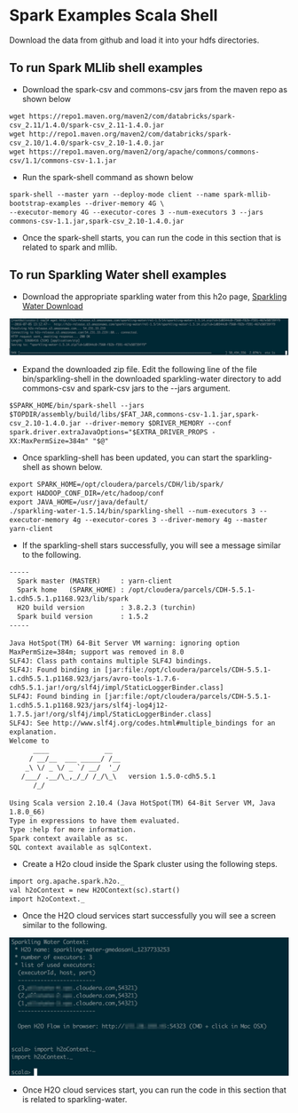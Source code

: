 Spark Examples Scala Shell
==========================

Download the data from github and load it into your hdfs directories.

## To run Spark MLlib shell examples

* Download the spark-csv and commons-csv jars from the maven repo as shown below

```
wget https://repo1.maven.org/maven2/com/databricks/spark-csv_2.11/1.4.0/spark-csv_2.11-1.4.0.jar
wget http://repo1.maven.org/maven2/com/databricks/spark-csv_2.10/1.4.0/spark-csv_2.10-1.4.0.jar
wget https://repo1.maven.org/maven2/org/apache/commons/commons-csv/1.1/commons-csv-1.1.jar
```

* Run the spark-shell command as shown below

```
spark-shell --master yarn --deploy-mode client --name spark-mllib-bootstrap-examples --driver-memory 4G \ 
--executor-memory 4G --executor-cores 3 --num-executors 3 --jars commons-csv-1.1.jar,spark-csv_2.10-1.4.0.jar
```

* Once the spark-shell starts, you can run the code in this section that is related to spark and mllib.


## To run Sparkling Water shell examples

* Download the appropriate sparkling water from this h2o page, [Sparkling Water Download](http://www.h2o.ai/download/sparkling-water/choose)

![Sparkling-Water Download](../images/sparkling-water-dowload-1.jpg)

* Expand the downloaded zip file. Edit the following line of the file bin/sparkling-shell in the downloaded sparkling-water directory to add commons-csv and spark-csv jars to the --jars argument.

```
$SPARK_HOME/bin/spark-shell --jars $TOPDIR/assembly/build/libs/$FAT_JAR,commons-csv-1.1.jar,spark-csv_2.10-1.4.0.jar --driver-memory $DRIVER_MEMORY --conf spark.driver.extraJavaOptions="$EXTRA_DRIVER_PROPS -XX:MaxPermSize=384m" "$@"

```

* Once sparkling-shell has been updated, you can start the sparkling-shell as shown below.

```
export SPARK_HOME=/opt/cloudera/parcels/CDH/lib/spark/
export HADOOP_CONF_DIR=/etc/hadoop/conf
export JAVA_HOME=/usr/java/default/
./sparkling-water-1.5.14/bin/sparkling-shell --num-executors 3 --executor-memory 4g --executor-cores 3 --driver-memory 4g --master yarn-client

```

* If the sparkling-shell stars successfully, you will see a message similar to the following.

```
-----
  Spark master (MASTER)     : yarn-client
  Spark home   (SPARK_HOME) : /opt/cloudera/parcels/CDH-5.5.1-1.cdh5.5.1.p1168.923/lib/spark
  H2O build version         : 3.8.2.3 (turchin)
  Spark build version       : 1.5.2
-----
 
Java HotSpot(TM) 64-Bit Server VM warning: ignoring option MaxPermSize=384m; support was removed in 8.0
SLF4J: Class path contains multiple SLF4J bindings.
SLF4J: Found binding in [jar:file:/opt/cloudera/parcels/CDH-5.5.1-1.cdh5.5.1.p1168.923/jars/avro-tools-1.7.6-cdh5.5.1.jar!/org/slf4j/impl/StaticLoggerBinder.class]
SLF4J: Found binding in [jar:file:/opt/cloudera/parcels/CDH-5.5.1-1.cdh5.5.1.p1168.923/jars/slf4j-log4j12-1.7.5.jar!/org/slf4j/impl/StaticLoggerBinder.class]
SLF4J: See http://www.slf4j.org/codes.html#multiple_bindings for an explanation.
Welcome to
      ____              __
     / __/__  ___ _____/ /__
    _\ \/ _ \/ _ `/ __/  '_/
   /___/ .__/\_,_/_/ /_/\_\   version 1.5.0-cdh5.5.1
      /_/
 
Using Scala version 2.10.4 (Java HotSpot(TM) 64-Bit Server VM, Java 1.8.0_66)
Type in expressions to have them evaluated.
Type :help for more information.
Spark context available as sc.
SQL context available as sqlContext.

```

* Create a H2o cloud inside the Spark cluster using the following steps.

```
import org.apache.spark.h2o._
val h2oContext = new H2OContext(sc).start()
import h2oContext._
```

* Once the H2O cloud services start successfully you will see a screen similar to the following.

![Sparkling Water H2OContext](../images/sparkling-water-h2ocontext-1.jpg)


* Once H2O cloud services start, you can run the code in this section that is related to sparkling-water.
